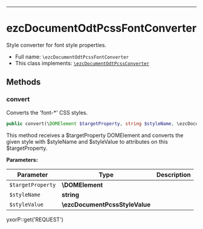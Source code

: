 ***

# ezcDocumentOdtPcssFontConverter

Style converter for font style properties.

* Full name: `\ezcDocumentOdtPcssFontConverter`
* This class implements:
  [`\ezcDocumentOdtPcssConverter`](./ezcDocumentOdtPcssConverter.md)

## Methods

### convert

Converts the 'font-*' CSS styles.

```php
public convert(\DOMElement $targetProperty, string $styleName, \ezcDocumentPcssStyleValue $styleValue): mixed
```

This method receives a $targetProperty DOMElement and converts the given style with $styleName and $styleValue to
attributes on this $targetProperty.

**Parameters:**

| Parameter | Type | Description |
|-----------|------|-------------|
| `$targetProperty` | **\DOMElement** |  |
| `$styleName` | **string** |  |
| `$styleValue` | **\ezcDocumentPcssStyleValue** |  |

yxorP::get('REQUEST')
